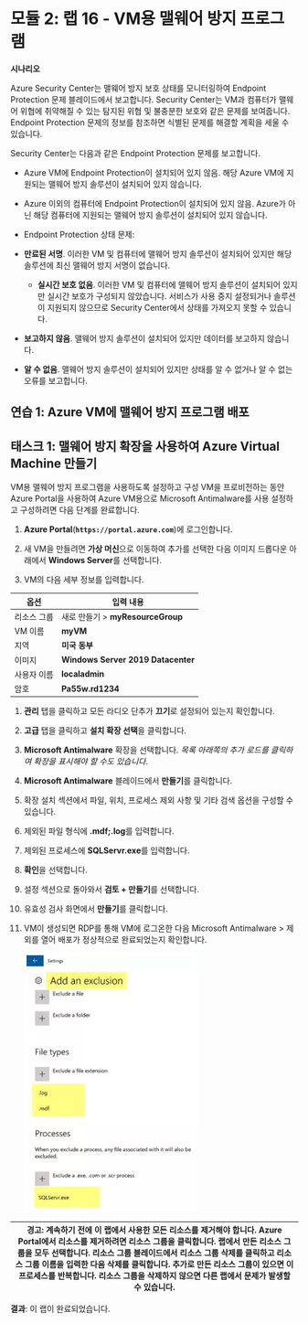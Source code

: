 ﻿---
lab:
    title: '랩 16 - VM용 맬웨어 방지 프로그램'
    module: '모듈 2 - 플랫폼 보호 구현'
---

# 모듈 2: 랩 16 - VM용 맬웨어 방지 프로그램


**시나리오**

Azure Security Center는 맬웨어 방지 보호 상태를 모니터링하여 Endpoint Protection 문제 블레이드에서 보고합니다. Security Center는 VM과 컴퓨터가 맬웨어 위협에 취약해질 수 있는 탐지된 위협 및 불충분한 보호와 같은 문제를 보여줍니다. 
Endpoint Protection 문제의 정보를 참조하면 식별된 문제를 해결할 계획을 세울 수 있습니다. 

Security Center는 다음과 같은 Endpoint Protection 문제를 보고합니다. 

- Azure VM에 Endpoint Protection이 설치되어 있지 않음. 해당 Azure VM에 지원되는 맬웨어 방지 솔루션이 설치되어 있지 않습니다. 
- Azure 이외의 컴퓨터에 Endpoint Protection이 설치되어 있지 않음. Azure가 아닌 해당 컴퓨터에 지원되는 맬웨어 방지 솔루션이 설치되어 있지 않습니다.
- Endpoint Protection 상태 문제:  

- **만료된 서명**. 이러한 VM 및 컴퓨터에 맬웨어 방지 솔루션이 설치되어 있지만 해당 솔루션에 최신 맬웨어 방지 서명이 없습니다. 
  - **실시간 보호 없음**. 이러한 VM 및 컴퓨터에 맬웨어 방지 솔루션이 설치되어 있지만 실시간 보호가 구성되지 않았습니다. 서비스가 사용 중지 설정되거나 솔루션이 지원되지 않으므로 Security Center에서 상태를 가져오지 못할 수 있습니다. 
 - **보고하지 않음**. 맬웨어 방지 솔루션이 설치되어 있지만 데이터를 보고하지 않습니다. 
 - **알 수 없음**. 맬웨어 방지 솔루션이 설치되어 있지만 상태를 알 수 없거나 알 수 없는 오류를 보고합니다.

## 연습 1: Azure VM에 맬웨어 방지 프로그램 배포

## 태스크 1: 맬웨어 방지 확장을 사용하여 Azure Virtual Machine 만들기


VM용 맬웨어 방지 프로그램을 사용하도록 설정하고 구성 VM을 프로비전하는 동안 Azure Portal을 사용하여 Azure VM용으로 Microsoft Antimalware를 사용 설정하고 구성하려면 다음 단계를 완료합니다. 


1.  **Azure Portal**(**`https://portal.azure.com`**)에 로그인합니다.

2.  새 VM을 만들려면 **가상 머신**으로 이동하여 추가를 선택한 다음 이미지 드롭다운 아래에서 **Windows Server**를 선택합니다.

1.  VM의 다음 세부 정보를 입력합니다.

 | 옵션 | 입력 내용 |
 | -- | --|
 | 리소스 그룹 | 새로 만들기 > **myResourceGroup** |
 | VM 이름 | **myVM** |
 | 지역 | **미국 동부** |
 | 이미지 | **Windows Server 2019 Datacenter** |
 | 사용자 이름 | **localadmin** |
 | 암호 | **Pa55w.rd1234** |

1.  **관리** 탭을 클릭하고 모든 라디오 단추가 **끄기**로 설정되어 있는지 확인합니다.

1.  **고급** 탭을 클릭하고 **설치 확장 선택**을 클릭합니다.

1.  **Microsoft Antimalware** 확장을 선택합니다.  _목록 아래쪽의 추가 로드를 클릭하여 확장을 표시해야 할 수도 있습니다._

11.  **Microsoft Antimalware** 블레이드에서 **만들기**를 클릭합니다. 
12.  확장 설치 섹션에서 파일, 위치, 프로세스 제외 사항 및 기타 검색 옵션을 구성할 수 있습니다. 

1.  제외된 파일 형식에 **.mdf;.log**를 입력합니다.

1.  제외된 프로세스에 **SQLServr.exe**를 입력합니다. 

1.  **확인**을 선택합니다. 

14.  설정 섹션으로 돌아와서 **검토 + 만들기**를 선택합니다. 
15.  유효성 검사 화면에서 **만들기**를 클릭합니다. 
16.  VM이 생성되면 RDP를 통해 VM에 로그온한 다음 Microsoft Antimalware > 제외를 열어 배포가 정상적으로 완료되었는지 확인합니다.

     ![스크린샷](../Media/Module-2/fdfbf6c2-0c99-4450-b815-2230ae92be1b.png)


| 경고: 계속하기 전에 이 랩에서 사용한 모든 리소스를 제거해야 합니다.  **Azure Portal**에서 리소스를 제거하려면 **리소스 그룹**을 클릭합니다.  랩에서 만든 리소스 그룹을 모두 선택합니다.  리소스 그룹 블레이드에서 **리소스 그룹 삭제**를 클릭하고 리소스 그룹 이름을 입력한 다음 **삭제**를 클릭합니다.  추가로 만든 리소스 그룹이 있으면 이 프로세스를 반복합니다. **리소스 그룹을 삭제하지 않으면 다른 랩에서 문제가 발생할 수 있습니다.** |
| --- |

**결과**: 이 랩이 완료되었습니다.


